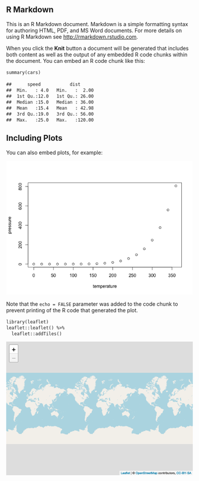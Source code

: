 

## R Markdown

This is an R Markdown document. Markdown is a simple formatting syntax
for authoring HTML, PDF, and MS Word documents. For more details on
using R Markdown see <http://rmarkdown.rstudio.com>.

When you click the **Knit** button a document will be generated that
includes both content as well as the output of any embedded R code
chunks within the document. You can embed an R code chunk like this:

    summary(cars)

    ##      speed           dist       
    ##  Min.   : 4.0   Min.   :  2.00  
    ##  1st Qu.:12.0   1st Qu.: 26.00  
    ##  Median :15.0   Median : 36.00  
    ##  Mean   :15.4   Mean   : 42.98  
    ##  3rd Qu.:19.0   3rd Qu.: 56.00  
    ##  Max.   :25.0   Max.   :120.00

## Including Plots

You can also embed plots, for example:

![](2020-01-07-rmarkdown_test_files/figure-markdown_strict/pressure-1.png)

Note that the `echo = FALSE` parameter was added to the code chunk to
prevent printing of the R code that generated the plot.

    library(leaflet)
    leaflet::leaflet() %>% 
      leaflet::addTiles()

![](2020-01-07-rmarkdown_test_files/figure-markdown_strict/unnamed-chunk-1-1.png)
